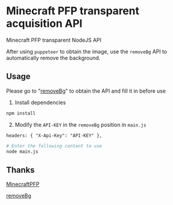 # Minecraft PFP transparent acquisition API

Minecraft PFP transparent NodeJS API

After using `puppeteer` to obtain the image, use the `removeBg` API to automatically remove the background.

## Usage

Please go to "[removeBg](https://www.remove.bg/api)" to obtain the API and fill it in before use

1. Install dependencies

```bash
npm install
```

2. Modify the `API-KEY` in the `removeBg` position in `main.js`

```Js
headers: { "X-Api-Key": "API-KEY" },
```

```bash
# Enter the following content to use
node main.js
```

## Thanks
[MinecraftPFP](https://www.minecraftpfp.com/)

[removeBg](https://www.remove.bg/)